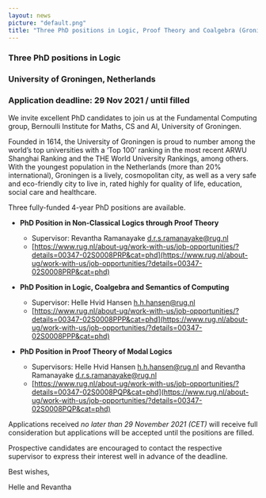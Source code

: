 ```yaml
---
layout: news
picture: "default.png"
title: "Three PhD positions in Logic, Proof Theory and Coalgebra (Groningen) "
---
```


### Three PhD positions in Logic
### University of Groningen, Netherlands
### Application deadline: 29 Nov 2021 / until filled

We invite excellent PhD candidates to join us at the Fundamental Computing group, Bernoulli Institute for Maths, CS and AI, University of Groningen. 

Founded in 1614, the University of Groningen is proud to number among the world’s top universities with a ‘Top 100’ ranking in the most recent ARWU Shanghai Ranking and the THE World University Rankings, among others. With the youngest population in the Netherlands (more than 20% international), Groningen is a lively, cosmopolitan city, as well as a very safe and eco-friendly city to live in, rated highly for quality of life, education, social care and healthcare.

Three fully-funded 4-year PhD positions are available. 

* **PhD Position in Non-Classical Logics through Proof Theory**
  * Supervisor: Revantha Ramanayake <d.r.s.ramanayake@rug.nl>
  * [https://www.rug.nl/about-ug/work-with-us/job-opportunities/?details=00347-02S0008PRP&cat=phd](https://www.rug.nl/about-ug/work-with-us/job-opportunities/?details=00347-02S0008PRP&cat=phd)

* **PhD Position in Logic, Coalgebra and Semantics of Computing**
  * Supervisor: Helle Hvid Hansen <h.h.hansen@rug.nl>
  * [https://www.rug.nl/about-ug/work-with-us/job-opportunities/?details=00347-02S0008PPP&cat=phd](https://www.rug.nl/about-ug/work-with-us/job-opportunities/?details=00347-02S0008PPP&cat=phd)

* **PhD Position in Proof Theory of Modal Logics**
  * Supervisors: Helle Hvid Hansen <h.h.hansen@rug.nl> and Revantha Ramanayake <d.r.s.ramanayake@rug.nl>
  * [https://www.rug.nl/about-ug/work-with-us/job-opportunities/?details=00347-02S0008PQP&cat=phd](https://www.rug.nl/about-ug/work-with-us/job-opportunities/?details=00347-02S0008PQP&cat=phd)

Applications received *no later than 29 November 2021 (CET)* will receive full consideration but applications will be accepted until the positions are filled. 

Prospective candidates are encouraged to contact the respective supervisor to express their interest well in advance of the deadline.

Best wishes,

Helle and Revantha